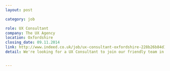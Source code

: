 ```yaml
---
layout: post

category: job

role: UX Consultant
company: The UX Agency
location: Oxfordshire
closing_date: 09.11.2014
link: http://www.indeed.co.uk/job/ux-consultant-oxfordshire-228b26b84d19472c
detail: We're looking for a UX Consultant to join our friendly team in Oxfordshire. You will need the ability to quickly grasp key research goals and have had experience in carrying out hands-on user research. Clients include J.P. Morgan, Reed Business Information, Shell and Audi.


---
```

